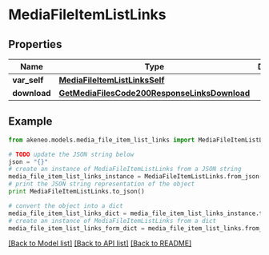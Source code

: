 # MediaFileItemListLinks


## Properties
Name | Type | Description | Notes
------------ | ------------- | ------------- | -------------
**var_self** | [**MediaFileItemListLinksSelf**](MediaFileItemListLinksSelf.md) |  | [optional] 
**download** | [**GetMediaFilesCode200ResponseLinksDownload**](GetMediaFilesCode200ResponseLinksDownload.md) |  | [optional] 

## Example

```python
from akeneo.models.media_file_item_list_links import MediaFileItemListLinks

# TODO update the JSON string below
json = "{}"
# create an instance of MediaFileItemListLinks from a JSON string
media_file_item_list_links_instance = MediaFileItemListLinks.from_json(json)
# print the JSON string representation of the object
print MediaFileItemListLinks.to_json()

# convert the object into a dict
media_file_item_list_links_dict = media_file_item_list_links_instance.to_dict()
# create an instance of MediaFileItemListLinks from a dict
media_file_item_list_links_form_dict = media_file_item_list_links.from_dict(media_file_item_list_links_dict)
```
[[Back to Model list]](../README.md#documentation-for-models) [[Back to API list]](../README.md#documentation-for-api-endpoints) [[Back to README]](../README.md)


